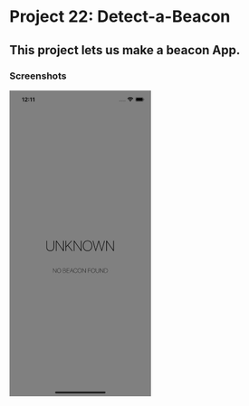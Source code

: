 # Project 22: Detect-a-Beacon

## This project lets us make a beacon App.

### Screenshots

<img src="https://github.com/deathlezz/100-Days-of-Swift/blob/main/Projects/29-Project22/Screenshots/Screenshot1.png" width=250>

